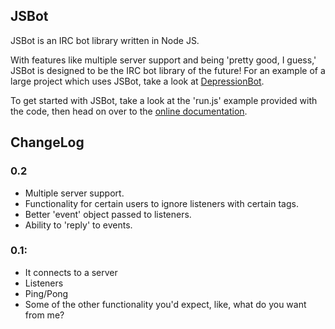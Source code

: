 ## JSBot

JSBot is an IRC bot library written in Node JS.

With features like multiple server support and being 'pretty good, I guess,' 
JSBot is designed to be the IRC bot library of the future! For an example of a
large project which uses JSBot, take a look at 
[DepressionBot](http://github.com/reality/depressionbot/ "DepressionBot").

To get started with JSBot, take a look at the 'run.js' example provided with the
code, then head on over to the 
[online documentation](https://github.com/reality/jsbot/wiki/Documentation "JSBot Docs").

## ChangeLog

### 0.2

* Multiple server support. 
* Functionality for certain users to ignore listeners with certain tags.
* Better 'event' object passed to listeners.
* Ability to 'reply' to events.

### 0.1: 

* It connects to a server
* Listeners
* Ping/Pong
* Some of the other functionality you'd expect, like, what do you want from me?

